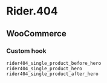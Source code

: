 # Rider.404

## WooCommerce

### Custom hook

```
rider404_single_product_before_hero
rider404_single_product_hero
rider404_single_product_after_hero
```
